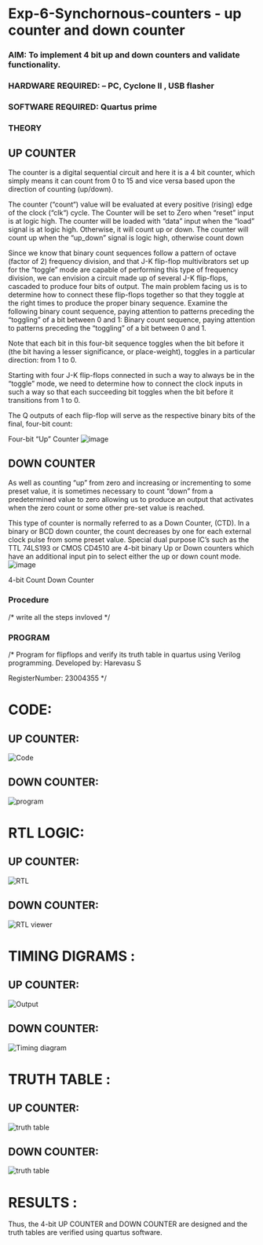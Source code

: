 # Exp-6-Synchornous-counters - up counter and down counter 
### AIM: To implement 4 bit up and down counters and validate  functionality.
### HARDWARE REQUIRED:  – PC, Cyclone II , USB flasher
### SOFTWARE REQUIRED:   Quartus prime
### THEORY 

## UP COUNTER 
The counter is a digital sequential circuit and here it is a 4 bit counter, which simply means it can count from 0 to 15 and vice versa based upon the direction of counting (up/down). 

The counter (“count“) value will be evaluated at every positive (rising) edge of the clock (“clk“) cycle.
The Counter will be set to Zero when “reset” input is at logic high.
The counter will be loaded with “data” input when the “load” signal is at logic high. Otherwise, it will count up or down.
The counter will count up when the “up_down” signal is logic high, otherwise count down

Since we know that binary count sequences follow a pattern of octave (factor of 2) frequency division, and that J-K flip-flop multivibrators set up for the “toggle” mode are capable of performing this type of frequency division, we can envision a circuit made up of several J-K flip-flops, cascaded to produce four bits of output.
The main problem facing us is to determine how to connect these flip-flops together so that they toggle at the right times to produce the proper binary sequence.
Examine the following binary count sequence, paying attention to patterns preceding the “toggling” of a bit between 0 and 1:
Binary count sequence, paying attention to patterns preceding the “toggling” of a bit between 0 and 1.

Note that each bit in this four-bit sequence toggles when the bit before it (the bit having a lesser significance, or place-weight), toggles in a particular direction: from 1 to 0.



 
 

Starting with four J-K flip-flops connected in such a way to always be in the “toggle” mode, we need to determine how to connect the clock inputs in such a way so that each succeeding bit toggles when the bit before it transitions from 1 to 0.

The Q outputs of each flip-flop will serve as the respective binary bits of the final, four-bit count:

 
 

Four-bit “Up” Counter
![image](https://user-images.githubusercontent.com/36288975/169644758-b2f4339d-9532-40c5-af40-8f4f8c942e2c.png)



## DOWN COUNTER 

As well as counting “up” from zero and increasing or incrementing to some preset value, it is sometimes necessary to count “down” from a predetermined value to zero allowing us to produce an output that activates when the zero count or some other pre-set value is reached.

This type of counter is normally referred to as a Down Counter, (CTD). In a binary or BCD down counter, the count decreases by one for each external clock pulse from some preset value. Special dual purpose IC’s such as the TTL 74LS193 or CMOS CD4510 are 4-bit binary Up or Down counters which have an additional input pin to select either the up or down count mode.
![image](https://user-images.githubusercontent.com/36288975/169644844-1a14e123-7228-4ed8-81a9-eb937dff4ac8.png)


4-bit Count Down Counter
### Procedure
/* write all the steps invloved */



### PROGRAM 
/*
Program for flipflops  and verify its truth table in quartus using Verilog programming.
Developed by: Harevasu S


RegisterNumber:  23004355
*/


# CODE:

## UP COUNTER:

![Code](https://github.com/Harevasu/Exp-7-Synchornous-counters-/assets/147985044/a22a2a4f-e20c-41a1-a725-abb57fe4b5a6)




## DOWN COUNTER:

![program](https://github.com/Harevasu/Exp-7-Synchornous-counters-/assets/147985044/8e379a6a-eeed-4623-883a-dab8cc2b4e1d)


# RTL LOGIC:

## UP COUNTER:

![RTL](https://github.com/Harevasu/Exp-7-Synchornous-counters-/assets/147985044/47193477-6316-44cd-bdf6-59ce981f05b7)




## DOWN COUNTER:



![RTL viewer](https://github.com/Harevasu/Exp-7-Synchornous-counters-/assets/147985044/035670f2-f1bf-4534-beb2-e9e65bbe0c52)






# TIMING DIGRAMS :

## UP COUNTER:


![Output](https://github.com/Harevasu/Exp-7-Synchornous-counters-/assets/147985044/d17511ed-fae2-4822-b3d2-254b88fe5593)



## DOWN COUNTER:

![Timing diagram](https://github.com/Harevasu/Exp-7-Synchornous-counters-/assets/147985044/a81aadd1-a0a9-417b-bc28-ba1f1f3cfb0e)



# TRUTH TABLE :

## UP COUNTER:


![truth table](https://github.com/Harevasu/Exp-7-Synchornous-counters-/assets/147985044/775052f5-e58b-43d5-8433-a88849939b12)



## DOWN COUNTER:


![truth table](https://github.com/Harevasu/Exp-7-Synchornous-counters-/assets/147985044/75f014f5-6f45-4139-a1e2-7c65077cf061)




# RESULTS :


Thus, the 4-bit UP COUNTER and DOWN COUNTER are designed and the truth tables are verified using quartus software.

